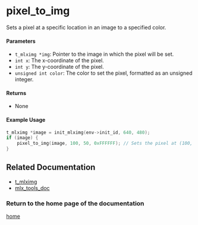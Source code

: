 # pixel_to_img
Sets a pixel at a specific location in an image to a specified color.

#### Parameters
- `t_mlximg *img`: Pointer to the image in which the pixel will be set.
- `int x`: The x-coordinate of the pixel.
- `int y`: The y-coordinate of the pixel.
- `unsigned int color`: The color to set the pixel, formatted as an unsigned integer.

#### Returns
- None

#### Example Usage
```c
t_mlximg *image = init_mlximg(env->init_id, 640, 480);
if (image) {
    pixel_to_img(image, 100, 50, 0xFFFFFF); // Sets the pixel at (100, 50) to white
}
```

## Related Documentation
- [t_mlximg](./t_mlximg.md)
- [mlx_tools_doc](./mlx-tools-doc.md)

### Return to the home page of the documentation
[home](../home.md)
